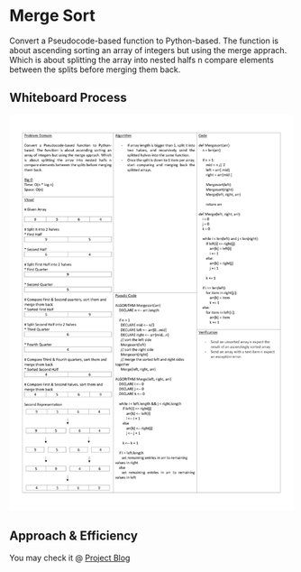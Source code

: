 # Merge Sort

Convert a Pseudocode-based function to Python-based. The function is about ascending sorting an array of integers but using the merge apprach. Which is about splitting the array into nested halfs n compare elements between the splits before merging them back.

## Whiteboard Process

![WhiteBoard](./whiteboard.jpg)

## Approach & Efficiency

You may check it @ [Project Blog](./blog.md)
